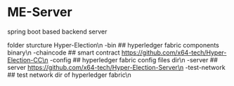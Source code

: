 # ME-Server
spring boot based backend server 


folder sturcture
Hyper-Election\n
  -bin ## hyperledger fabric components binary\n
  -chaincode ## smart contract https://github.com/x64-tech/Hyper-Election-CC\n
  -config ## hyperledger fabric config files dir\n
  -server ## server https://github.com/x64-tech/Hyper-Election-Server\n
  -test-network ## test network dir of hyperledger fabric\n
